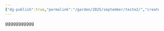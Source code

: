 ```yaml
---
{"dg-publish":true,"permalink":"/garden/2025/september/teste2/","created":"2025-09-02T10:28:40.645+02:00","updated":"2025-09-02T10:28:57.234+02:00"}
---
```


ggggggggggg